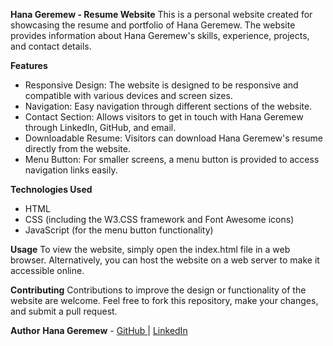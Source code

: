 ****Hana Geremew - Resume Website****
This is a personal website created for showcasing the resume and portfolio of Hana Geremew. The website provides information about Hana Geremew's skills, experience, projects, and contact details.

****Features****
- Responsive Design: The website is designed to be responsive and compatible with various devices and screen sizes.
- Navigation: Easy navigation through different sections of the website.
- Contact Section: Allows visitors to get in touch with Hana Geremew through LinkedIn, GitHub, and email.
- Downloadable Resume: Visitors can download Hana Geremew's resume directly from the website.
- Menu Button: For smaller screens, a menu button is provided to access navigation links easily.

**Technologies Used**
- HTML
- CSS (including the W3.CSS framework and Font Awesome icons)
- JavaScript (for the menu button functionality)
  
**Usage**
To view the website, simply open the index.html file in a web browser. Alternatively, you can host the website on a web server to make it accessible online.

**Contributing**
Contributions to improve the design or functionality of the website are welcome. Feel free to fork this repository, make your changes, and submit a pull request.

**Author**
**Hana Geremew** - [GitHub ](https://github.com/HaNiya21l)| [LinkedIn](https://www.linkedin.com/in/hana-geremew-964b15116/)
